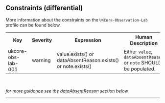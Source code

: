 ## Constraints (differential)

More information about the constraints on the <code>UKCore-Observation-Lab</code> profile can be found below.

<table class="assets">
<tr>
<th width="15%">Key</th>
<th width="10%">Severity</th>
<th width="30%">Expression</th>
<th width="45%">Human Description</th>
</tr>
<tr>
<td>ukcore-obs-lab-001</td>
<td>warning</td>
<td>value.exists() or dataAbsentReason.exists() or note.exists()</td>
<td>Either <code>value</code>, <code>dataAbsentReason</code> or <code>note</code> SHOULD be populated.</td>
</tr>
</table>

<br />

*for more guidance see the <a href="#dataAbsentReason">dataAbsentReason</a> section below*

---